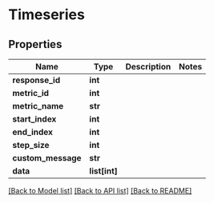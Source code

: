 # Timeseries

## Properties
Name | Type | Description | Notes
------------ | ------------- | ------------- | -------------
**response_id** | **int** |  | 
**metric_id** | **int** |  | 
**metric_name** | **str** |  | 
**start_index** | **int** |  | 
**end_index** | **int** |  | 
**step_size** | **int** |  | 
**custom_message** | **str** |  | 
**data** | **list[int]** |  | 

[[Back to Model list]](../README.md#documentation-for-models) [[Back to API list]](../README.md#documentation-for-api-endpoints) [[Back to README]](../README.md)


